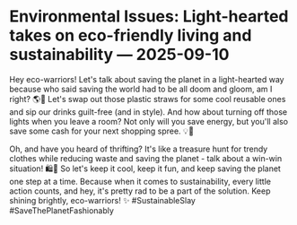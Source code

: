# Environmental Issues: Light-hearted takes on eco-friendly living and sustainability — 2025-09-10

Hey eco-warriors! Let's talk about saving the planet in a light-hearted way because who said saving the world had to be all doom and gloom, am I right? 🌎💚 Let's swap out those plastic straws for some cool reusable ones and sip our drinks guilt-free (and in style). And how about turning off those lights when you leave a room? Not only will you save energy, but you'll also save some cash for your next shopping spree. 💡💸 

Oh, and have you heard of thrifting? It's like a treasure hunt for trendy clothes while reducing waste and saving the planet - talk about a win-win situation! 🛍️🌿 So let's keep it cool, keep it fun, and keep saving the planet one step at a time. Because when it comes to sustainability, every little action counts, and hey, it's pretty rad to be a part of the solution. Keep shining brightly, eco-warriors! ✨ #SustainableSlay #SaveThePlanetFashionably